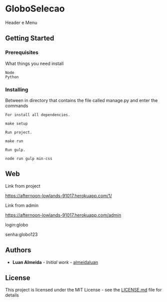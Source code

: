 # GloboSelecao

Header e Menu

## Getting Started

### Prerequisites

What things you need install

```
Node
Python
```

### Installing


Between in directory that contains the file called manage.py and enter the commands

```
For install all dependencies.

make setup

Run project.

make run

Run gulp.

node run gulp min-css

```


## Web

Link from project

https://afternoon-lowlands-91017.herokuapp.com/1/

Link from admin

https://afternoon-lowlands-91017.herokuapp.com/admin

login:globo

senha:globo123



## Authors

* **Luan Almeida** - *Initial work* - [almeidaluan](https://github.com/almeidaluan)



## License

This project is licensed under the MIT License - see the [LICENSE.md](LICENSE.md) file for details
